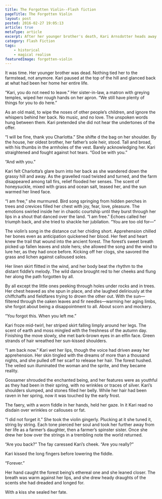 ```yaml
---
title: The Forgotten Violin--Flash fiction
pageTitle: The Forgotten Violin
layout: post
posted: 2016-02-27 19:05:13
article: true
metaType: article
excerpt: After her younger brother's death, Kari Arnsdotter heads away from her family's farm, owned by her older brother and his wife Charlotta.
category: Flash Fiction
tags:
    - historical
    - magical realism
featuredImage: forgotten-violin
---
```


It was time. Her younger brother was dead. Nothing tied her to the farmstead, not anymore. Kari paused at the top of the hill and glanced back at what had been her home her entire life.

“Kari, you do not need to leave.” Her sister-in-law, a matron with greying temples, wiped her rough hands on her apron. “We still have plenty of things for you to do here.”

As an old maid, to wipe the noses of other people’s children, and ignore the whispers behind her back. No music, and no love. The unspoken words hung between them. Kari pretended she did not hear the undertones of the offer.

“I will be fine, thank you Charlotta.” She shifte d the bag on her shoulder. By the house, her oldest brother, her father’s sole heir, stood. Tall and broad, with his thumbs in the armholes of the vest. Barely acknowledging her. Kari straightened and fought against hot tears. “God be with you.”

“And with you.”

Kari felt Charlotta’s glare burn into her back as she wandered down the grassy hill and away. As the gravelled road twisted and turned, and the farm disappeared among tall firs, relief flooded her senses. The scent of honeysuckle, mixed with grass and ocean salt, teased her, and the sun warmed her lined face.

“I am free,” she murmured. Bird song springing from hidden perches in trees and crevices filled her chest with joy, fear, love, pleasure. The emotions swirled inside her in chaotic courtship until they burst through her lips in a shout that danced over the land. “I am free.” <span class="js-pullquote">Echoes called her triumph back, and she tried to shackle her jubilation.</span> “You are too old for—”

The violin’s song in the distance cut her chiding short. Apprehension chilled her bones even as anticipation quickened her blood. Her feet and heart knew the trail that wound into the ancient forest. The forest’s sweet breath picked up fallen leaves and stole hers; she allowed the song and the wind to lure her, as they had once before. Kicking off her clogs, she savored the grass and lichen against calloused soles.

Her linen skirt flitted in the wind, and her body beat the rhythm to the distant fiddle’s melody. The wild dance brought red to her cheeks and flung her along the path forgotten by all.

By all except the little ones peeking through holes under rocks and in trees. Her chest heaved as she spun in place, and she laughed deliriously at the chiffchaffs and fieldfares trying to drown the other out. With the sun—filtered through the oaken leaves and fir needles—warming her aging limbs, she forgot about being a disappointment to all. About scorn and mockery.

“You forgot this. When you left me.”

Kari froze mid-twirl, her striped skirt falling limply around her legs. The scent of earth and moss mingled with the freshness of the autumn day. Finishing the move slowly, she met bark-brown eyes in an elfin face. Green strands of hair wreathed her sun-kissed shoulders.

“I am back now.” Kari wet her lips, though the voice had driven away her apprehension. Her skin tingled with the dreams of more than a thousand nights, and she pulled off her scarf to release her hair. The forest hushed. The veiled sun illuminated the woman and the sprite, and they became reality.

Gossamer shrouded the enchanted being, and her features were as youthful as they had been in their spring, with no wrinkles or traces of silver. Kari’s shoulders slumped, and stones filled her belly. While her hair had been raven in her spring, now it was touched by the early frost.

The faery, with a worn fiddle in her hands, held her gaze. In it Kari read no disdain over wrinkles or callouses or fat.

“I did not forget it.” She took the violin gingerly. Plucking at it she tuned it, string by string. Each tone pierced her soul and took her further away from her life as a farmer’s daughter, then a farmer’s spinster sister. Once she drew her bow over the strings in a trembling note the world returned.

“Are you back?” The fay caressed Kari’s cheek. “Are you really?”

Kari kissed the long fingers before lowering the fiddle.

“Forever.”

Her hand caught the forest being’s ethereal one and she leaned closer. The breath was warm against her lips, and she drew heady draughts of the scents she had dreaded and longed for.

With a kiss she sealed her fate.
